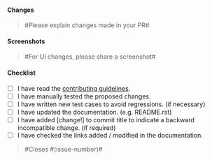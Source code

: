 #### Changes

> #Please explain changes made in your PR#

#### Screenshots

> #For UI changes, please share a screenshot#

#### Checklist

- [ ] I have read the [contributing guidelines](http://openwisp.io/docs/developer/contributing.html#how-to-commit-your-changes-properly).
- [ ] I have manually tested the proposed changes.
- [ ] I have written new test cases to avoid regressions. (if necessary)
- [ ] I have updated the documentation. (e.g. README.rst)
- [ ] I have added [change!] to commit title to indicate a backward incompatible change. (if required)
- [ ] I have checked the links added / modified in the documentation.

> #Closes #(issue-number)#
